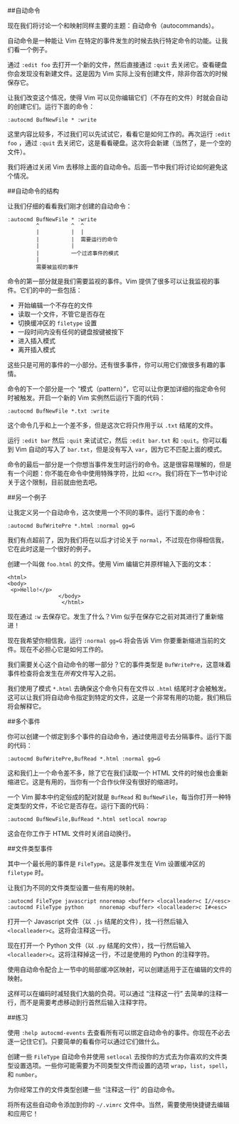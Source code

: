 ##自动命令

现在我们将讨论一个和映射同样主要的主题：自动命令（autocommands）。

自动命令是一种能让 Vim 在特定的事件发生的时候去执行特定命令的功能。让我们看一个例子。

通过 `:edit foo` 去打开一个新的文件，然后直接通过 `:quit` 去关闭它。查看硬盘你会发现没有新建文件。这是因为 Vim 实际上没有创建文件，除非你首次的时候保存它。

让我们改变这个情况，使得 Vim 可以见你编辑它们（不存在的文件）时就会自动的创建它们。运行下面的命令：

```vim
:autocmd BufNewFile * :write
```

这里内容比较多，不过我们可以先试试它，看看它是如何工作的。再次运行 `:edit foo` ，通过 `:quit` 去关闭它，这是看看硬盘。这次将会新建（当然了，是一个空的文件）。

我们将通过关闭 Vim 去移除上面的自动命令。后面一节中我们将讨论如何避免这个情况。

##自动命令的结构

让我们仔细的看看我们刚才创建的自动命令：

```vim
:autocmd BufNewFile * :write
		 ^          ^  ^
		 |          |  |
		 |          |  需要运行的命令
		 |          |
		 |          一个过滤事件的模式
		 |
		 需要被监视的事件
```

命令的第一部分就是我们需要监视的事件。Vim 提供了很多可以让我监视的事件。它们的中的一些包括：
- 开始编辑一个不存在的文件
- 读取一个文件，不管它是否存在
- 切换缓冲区的 `filetype` 设置
- 一段时间内没有任何的键盘按键被按下
- 进入插入模式
- 离开插入模式

这些只是可用的事件的一小部分。还有很多事件，你可以用它们做很多有趣的事情。

命令的下一个部分是一个 “模式（pattern）”，它可以让你更加详细的指定命令何时被触发。开启一个新的 Vim 实例然后运行下面的代码：

```vim
:autocmd BufNewFile *.txt :write
```

这个命令几乎和上一个差不多，但是这次它将只作用于以 `.txt` 结尾的文件。

运行 `:edit bar` 然后 `:quit` 来试试它，然后 `:edit bar.txt` 和 `:quit`。你可以看到 Vim 自动的写入了 `bar.txt`，但是没有写入 `var`，因为它不匹配上面的模式。

命令的最后一部分是一个你想当事件发生时运行的命令。这是很容易理解的，但是有一个问题：你不能在命令中使用特殊字符，比如 `<cr>`。我们将在下一节中讨论关于这个限制，目前就由他去吧。

##另一个例子

让我定义另一个自动命令，这次使用一个不同的事件。运行下面的命令：

```vim
:autocmd BufWritePre *.html :normal gg=G
```

我们有点超前了，因为我们将在以后才讨论关于 `normal`，不过现在你得相信我，它在此时这是一个很好的例子。

创建一个叫做 `foo.html` 的文件。使用 Vim 编辑它并原样输入下面的文本：

```vim
<html>
<body>
 <p>Hello!</p>
				</body>
				 </html>
```

现在通过 `:w` 去保存它。发生了什么？Vim 似乎在保存它之前对其进行了重新缩进！

现在我希望你相信我，运行 `:normal gg=G` 将会告诉 Vim 你要重新缩进当前的文件。现在不必担心它是如何工作的。

我们需要关心这个自动命令的哪一部分？它的事件类型是 `BufWritePre`，这意味着事件检查将会发生在*所有*文件写入之前。

我们使用了模式 `*.html` 去确保这个命令只有在文件以 `.html` 结尾时才会被触发。这可以让我们将自动命令指定到特定的文件，这是一个非常有用的功能，我们稍后将会解释它。

##多个事件

你可以创建一个绑定到多个事件的自动命令，通过使用逗号去分隔事件。运行下面的代码：

```vim
:autocmd BufWritePre,BufRead *.html :normal gg=G
```

这和我们上一个命令差不多，除了它在我们读取一个 HTML 文件的时候也会重新缩进它。这是有用的，当你有一个合作伙伴没有很好的缩进时。

一个 Vim 脚本中约定俗成的配对就是 `BufRead` 和 `BufNewFile`，每当你打开一种特定类型的文件，不论它是否存在。运行下面的代码：

```vim
:autocmd BufNewFile,BufRead *.html setlocal nowrap
```

这会在你工作于 HTML 文件时关闭自动换行。

##文件类型事件

其中一个最长用的事件是 `FileType`。这是事件发生在 Vim 设置缓冲区的 `filetype` 时。

让我们为不同的文件类型设置一些有用的映射。

```vim
:autocmd FileType javascript nnoremap <buffer> <localleader>c I//<esc>
:autocmd FileType python     nnoremap <buffer> <localleader>c I#<esc>
```

打开一个 Javascript 文件（以 `.js` 结尾的文件），找一行然后输入 `<localleader>c`。这将会注释这一行。

现在打开一个 Python 文件（以 `.py` 结尾的文件），找一行然后输入 `<localleader>c`。这将注释掉这一行，不过是使用的 Python 的注释字符。

使用自动命令配合上一节中的局部缓冲区映射，可以创建适用于正在编辑的文件的映射。

这样可以在编码时减轻我们大脑的负荷。可以通过 “注释这一行” 去简单的注释一行，而不是需要考虑移动到行首然后输入注释字符。

##练习

使用 `:help autocmd-events` 去查看所有可以绑定自动命令的事件。你现在不必去逐一记住它们。只要简单的看看你可以通过它们做什么。

创建一些 `FileType` 自动命令并使用 `setlocal` 去按你的方式去为你喜欢的文件类型设置选项。一些你可能需要为不同类型文件而设置的选项 `wrap`，`list`，`spell`，和 `number`。

为你经常工作的文件类型创建一些 “注释这一行” 的自动命令。

将所有这些自动命令添加到你的 `~/.vimrc` 文件中。当然，需要使用快捷键去编辑和应用它！
